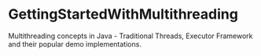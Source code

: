 # GettingStartedWithMultithreading
Multithreading concepts in Java - Traditional Threads, Executor Framework and their popular demo implementations.
